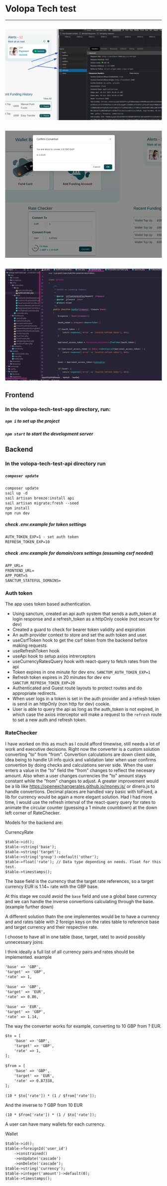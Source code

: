 # Volopa Tech test
---
![Alt text](screenshots/volopa-img-001.png?raw=true "Screenshot 1")
---
![Alt text](screenshots/volopa-img-002.png?raw=true "Screenshot 2")
---
![Alt text](screenshots/volopa-img-003.png?raw=true "Screenshot 3")
---
## Frontend
### In the volopa-tech-test-app directory, run:
##### `npm i` to set up the project
##### `npm start` to start the development server

## Backend
### In the volopa-tech-test-api directory run
##### `composer update`
```
composer update
sail up -d
sail artisan breeze:install api
sail artisan migrate:fresh --seed
npm install
npm run dev
```
##### check .env.example for token settings
```
AUTH_TOKEN_EXP=1 - set auth token 
REFRESH_TOKEN_EXP=10
```

##### check .env.example for domain/cors settings (assuming csrf needed)
```
APP_URL=
FRONTEND_URL=
APP_PORT=5
SANCTUM_STATEFUL_DOMAINS=
```

### Auth token
The app uses token based authentication.
- Using sanctum, created an api auth system that sends a auth_token at login response and a refresh_token as a httpOnly cookie (not secure for dev) 
- Created a guard to check for bearer token validity and expiration
- An auth provider context to store and set the auth token and user.
- useCsrfToken hook to get the csrf token from the backend before making requests
- useRefreshToken hook
- useApi hook to setup axios intrerceptors
- useCurrencyRatesQuery hook with react-query to fetch rates from the api
- Token expires in one minute for dev env. `SANCTUM_AUTH_TOKEN_EXP=1`
- Refresh token expires in 20 minutes for dev env `SANCTUM_REFRESH_TOKEN_EXP=20`
- Authenticated and Guest route layouts to protect routes and do appropriate redirects.
- When user logs in a token is set in the auth provider and a refresh token is send in an httpOnly (non http for dev) cookie.
- User is able to query the api as long as the auth_token is not expired, in which case the axios interceptor will make a request to the `refresh` route to set a new auth and refresh token. 

### RateChecker
I have worked on this as much as I could afford timewise, still needs a lot of work and executive decisions.
Right now the converter is a custom solution converting "to" from "from". Convertion calculations are down client side, 
idea being to handle UI info quick and validation later when user confirms convertion by doing checks and calculations server side.
When the user enters a value in the "to" field the "from" changes to reflect the necesary amount.
Also when a user changes currencies the "to" amount stays constant while the "from" changes to adjust.
A greater improvement would be a lib like https://openexchangerates.github.io/money.js/ or dinero.js to handle convertions.
Decimal places are handled vary basic with toFixed, a lib for currency would be again a more elegant solution.
Had I had more time, I would use the refresh interval of the react-query query for rates 
to animate the circular counter (guessing a 1 minute countdown) at the down left corner of RateChecker.

Models for the backend are:

CurrencyRate
```
$table->id();
$table->string('base');
$table->string('target');
$table->string('group')->default('other');
$table->float('rate'); // Data type depending on needs. Float for this test.
$table->timestamps();
```

The base field is the currency that the target rate references, so 
a target currency EUR is 1.14~ rate with the GBP base.

At this stage we could avoid the `base` field and use a global base currency and we can handle the inverse convertions calculating through the base. (example further down)

A different solution thatn the one implementes would be to have a currency and and rates table with 2 foreign keys on the rates table to reference base and target currency and their respective rate.

I choose to have all in one table (base, target, rate) to avoid possibly unnecessary joins.

I think ideally a full list of all currency pairs and rates should be implemented.
example
```
'base' => 'GBP',
'target' => 'GBP',
'rate' => 1,

'base' => 'GBP',
'target' => 'EUR',
'rate' => 0.86,

'base' => 'EUR',
'target' => 'GBP',
'rate' => 1.14,
```

The way the converter works for example, converting to 10 GBP from ? EUR.
```
$to = [
    'base' => 'GBP',
    'target' => 'GBP',
    'rate' => 1,
];

$from = [
    'base' => 'GBP',
    'target' => 'EUR',
    'rate' => 0.87338,
];

(10 * $to['rate']) * (1 / $from['rate']);
```

And the inverse to ? GBP from 10 EUR
```
(10 * $from['rate']) * (1 / $to['rate']);
```

A user can have many wallets for each currency.

Wallet
```
$table->id();
$table->foreignId('user_id')
    ->constrained()
    ->onUpdate('cascade')
    ->onDelete('cascade');
$table->string('currency');
$table->integer('amount')->default(0);
$table->timestamps();
```

